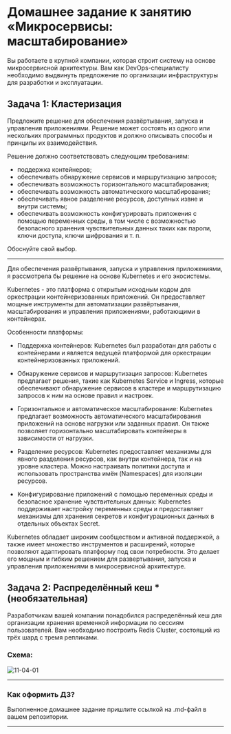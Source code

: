 
# Домашнее задание к занятию «Микросервисы: масштабирование»

Вы работаете в крупной компании, которая строит систему на основе микросервисной архитектуры.
Вам как DevOps-специалисту необходимо выдвинуть предложение по организации инфраструктуры для разработки и эксплуатации.

## Задача 1: Кластеризация

Предложите решение для обеспечения развёртывания, запуска и управления приложениями.
Решение может состоять из одного или нескольких программных продуктов и должно описывать способы и принципы их взаимодействия.

Решение должно соответствовать следующим требованиям:
- поддержка контейнеров; 
- обеспечивать обнаружение сервисов и маршрутизацию запросов;
- обеспечивать возможность горизонтального масштабирования;
- обеспечивать возможность автоматического масштабирования;
- обеспечивать явное разделение ресурсов, доступных извне и внутри системы;
- обеспечивать возможность конфигурировать приложения с помощью переменных среды, в том числе с возможностью безопасного хранения чувствительных данных таких как пароли, ключи доступа, ключи шифрования и т. п.

Обоснуйте свой выбор. 

---

Для обеспечения развёртывания, запуска и управления приложениями, я рассмотрела бы решение на основе Kubernetes и его экосистемы.

Kubernetes - это платформа с открытым исходным кодом для оркестрации контейнеризованных приложений. Он предоставляет мощные инструменты для автоматизации развёртывания, масштабирования и управления приложениями, работающими в контейнерах.

Особенности платформы: 

- Поддержка контейнеров: Kubernetes был разработан для работы с контейнерами и является ведущей платформой для оркестрации контейнеризованных приложений.

- Обнаружение сервисов и маршрутизация запросов: Kubernetes предлагает решения, такие как Kubernetes Service и Ingress, которые обеспечивают обнаружение сервисов в кластере и маршрутизацию запросов к ним на основе правил и настроек.

- Горизонтальное и автоматическое масштабирование: Kubernetes предлагает возможность автоматического масштабирования приложений на основе нагрузки или заданных правил. Он также позволяет горизонтально масштабировать контейнеры в зависимости от нагрузки.

- Разделение ресурсов: Kubernetes предоставляет механизмы для явного разделения ресурсов, как внутри контейнера, так и на уровне кластера. Можно настраивать политики доступа и использовать пространства имён (Namespaces) для изоляции ресурсов.

- Конфигурирование приложений с помощью переменных среды и безопасное хранение чувствительных данных: Kubernetes поддерживает настройку переменных среды и предоставляет механизмы для хранения секретов и конфигурационных данных в отдельных объектах Secret.

Kubernetes обладает широким сообществом и активной поддержкой, а также имеет множество инструментов и расширений, которые позволяют адаптировать платформу под свои потребности. Это делает его мощным и гибким решением для развертывания, запуска и управления приложениями в микросервисной архитектуре.

## Задача 2: Распределённый кеш * (необязательная)

Разработчикам вашей компании понадобился распределённый кеш для организации хранения временной информации по сессиям пользователей.
Вам необходимо построить Redis Cluster, состоящий из трёх шард с тремя репликами.

### Схема:

![11-04-01](https://user-images.githubusercontent.com/1122523/114282923-9b16f900-9a4f-11eb-80aa-61ed09725760.png)

---

### Как оформить ДЗ?

Выполненное домашнее задание пришлите ссылкой на .md-файл в вашем репозитории.

---
